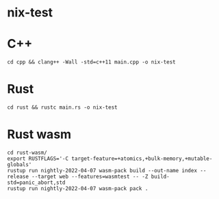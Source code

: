 # nix-test

# C++

    cd cpp && clang++ -Wall -std=c++11 main.cpp -o nix-test

# Rust

    cd rust && rustc main.rs -o nix-test

# Rust wasm

    cd rust-wasm/
    export RUSTFLAGS='-C target-feature=+atomics,+bulk-memory,+mutable-globals'
    rustup run nightly-2022-04-07 wasm-pack build --out-name index --release --target web --features=wasmtest -- -Z build-std=panic_abort,std
    rustup run nightly-2022-04-07 wasm-pack pack .
